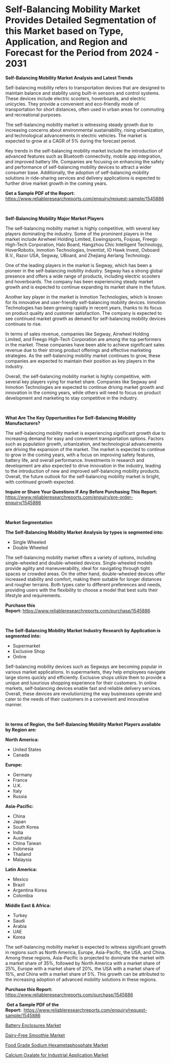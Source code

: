 <p><h1>Self-Balancing Mobility Market Provides Detailed Segmentation of this Market based on Type, Application, and Region and Forecast for the Period from 2024 - 2031</h1></p><p><strong>Self-Balancing Mobility Market Analysis and Latest Trends</strong></p>
<p><p>Self-balancing mobility refers to transportation devices that are designed to maintain balance and stability using built-in sensors and control systems. These devices include electric scooters, hoverboards, and electric unicycles. They provide a convenient and eco-friendly mode of transportation for short distances, often used in urban areas for commuting and recreational purposes.</p><p>The self-balancing mobility market is witnessing steady growth due to increasing concerns about environmental sustainability, rising urbanization, and technological advancements in electric vehicles. The market is expected to grow at a CAGR of 5% during the forecast period.</p><p>Key trends in the self-balancing mobility market include the introduction of advanced features such as Bluetooth connectivity, mobile app integration, and improved battery life. Companies are focusing on enhancing the safety and performance of self-balancing mobility devices to attract a wider consumer base. Additionally, the adoption of self-balancing mobility solutions in ride-sharing services and delivery applications is expected to further drive market growth in the coming years.</p></p>
<p><strong>Get a Sample PDF of the Report:&nbsp;</strong> <a href="https://www.reliableresearchreports.com/enquiry/request-sample/1545886">https://www.reliableresearchreports.com/enquiry/request-sample/1545886</a></p>
<p>&nbsp;</p>
<p><strong>Self-Balancing Mobility Major Market Players</strong></p>
<p><p>The self-balancing mobility market is highly competitive, with several key players dominating the industry. Some of the prominent players in the market include Airwheel Holding Limited, Eswingsports, Fosjoas, Freego High-Tech Corporation, Halo Board, Hangzhou Chic Intelligent Technology, HoverRobotix, Inmotion Technologies, Inventist, IO Hawk Invest, Oxboard B.V., Razor USA, Segway, UBoard, and Zhejiang Aerlang Technology.</p><p>One of the leading players in the market is Segway, which has been a pioneer in the self-balancing mobility industry. Segway has a strong global presence and offers a wide range of products, including electric scooters and hoverboards. The company has been experiencing steady market growth and is expected to continue expanding its market share in the future.</p><p>Another key player in the market is Inmotion Technologies, which is known for its innovative and user-friendly self-balancing mobility devices. Inmotion Technologies has been growing rapidly in recent years, thanks to its focus on product quality and customer satisfaction. The company is expected to see continued market growth as demand for self-balancing mobility devices continues to rise.</p><p>In terms of sales revenue, companies like Segway, Airwheel Holding Limited, and Freego High-Tech Corporation are among the top performers in the market. These companies have been able to achieve significant sales revenue due to their strong product offerings and effective marketing strategies. As the self-balancing mobility market continues to grow, these companies are expected to maintain their position as key players in the industry.</p><p>Overall, the self-balancing mobility market is highly competitive, with several key players vying for market share. Companies like Segway and Inmotion Technologies are expected to continue driving market growth and innovation in the coming years, while others will need to focus on product development and marketing to stay competitive in the industry.</p></p>
<p>&nbsp;</p>
<p><strong>What Are The Key Opportunities For Self-Balancing Mobility Manufacturers?</strong></p>
<p><p>The self-balancing mobility market is experiencing significant growth due to increasing demand for easy and convenient transportation options. Factors such as population growth, urbanization, and technological advancements are driving the expansion of the market. The market is expected to continue to grow in the coming years, with a focus on improving safety features, battery life, and overall performance. Investments in research and development are also expected to drive innovation in the industry, leading to the introduction of new and improved self-balancing mobility products. Overall, the future outlook for the self-balancing mobility market is bright, with continued growth expected.</p></p>
<p><strong>Inquire or Share Your Questions If Any Before Purchasing This Report:</strong> <a href="https://www.reliableresearchreports.com/enquiry/pre-order-enquiry/1545886">https://www.reliableresearchreports.com/enquiry/pre-order-enquiry/1545886</a></p>
<p>&nbsp;</p>
<p><strong>Market Segmentation</strong></p>
<p><strong>The Self-Balancing Mobility Market Analysis by types is segmented into:</strong></p>
<p><ul><li>Single Wheeled</li><li>Double Wheeled</li></ul></p>
<p><p>The self-balancing mobility market offers a variety of options, including single-wheeled and double-wheeled devices. Single-wheeled models provide agility and maneuverability, ideal for navigating through tight spaces or crowded areas. On the other hand, double-wheeled devices offer increased stability and comfort, making them suitable for longer distances and rougher terrains. Both types cater to different preferences and needs, providing users with the flexibility to choose a model that best suits their lifestyle and requirements.</p></p>
<p><strong>Purchase this Report:&nbsp;</strong><a href="https://www.reliableresearchreports.com/purchase/1545886">https://www.reliableresearchreports.com/purchase/1545886</a></p>
<p>&nbsp;</p>
<p><strong>The Self-Balancing Mobility Market Industry Research by Application is segmented into:</strong></p>
<p><ul><li>Supermarket</li><li>Exclusive Shop</li><li>Online</li></ul></p>
<p><p>Self-balancing mobility devices such as Segways are becoming popular in various market applications. In supermarkets, they help employees navigate large stores quickly and efficiently. Exclusive shops utilize them to provide a unique and luxurious shopping experience for their customers. In online markets, self-balancing devices enable fast and reliable delivery services. Overall, these devices are revolutionizing the way businesses operate and cater to the needs of their customers in a convenient and innovative manner.</p></p>
<p>&nbsp;</p>
<p><strong>In terms of Region, the Self-Balancing Mobility Market Players available by Region are:</strong></p>
<p>
    <p> <strong> North America: </strong>
        <ul>
            <li>United States</li>
            <li>Canada</li>
        </ul>
        </p> 
    <p> <strong> Europe: </strong>
        <ul>
            <li>Germany</li>
            <li>France</li>
            <li>U.K.</li>
            <li>Italy</li>
            <li>Russia</li>
        </ul>
        </p> 
    <p> <strong> Asia-Pacific: </strong>
        <ul>
            <li>China</li>
            <li>Japan</li>
            <li>South Korea</li>
            <li>India</li>
            <li>Australia</li>
            <li>China Taiwan</li>
            <li>Indonesia</li>
            <li>Thailand</li>
            <li>Malaysia</li>
        </ul>
        </p> 
    <p> <strong> Latin America: </strong>
        <ul>
            <li>Mexico</li>
            <li>Brazil</li>
            <li>Argentina Korea</li>
            <li>Colombia</li>
        </ul>
        </p> 
    <p> <strong> Middle East & Africa: </strong>
        <ul>
            <li>Turkey</li>
            <li>Saudi</li>
            <li>Arabia</li>
            <li>UAE</li>
            <li>Korea</li>
        </ul>
    </p>
    </p>
<p><p>The self-balancing mobility market is expected to witness significant growth in regions such as North America, Europe, Asia-Pacific, the USA, and China. Among these regions, Asia-Pacific is projected to dominate the market with a market share of 35%, followed by North America with a market share of 25%, Europe with a market share of 20%, the USA with a market share of 15%, and China with a market share of 5%. This growth can be attributed to the increasing adoption of advanced mobility solutions in these regions.</p></p>
<p><strong>Purchase this Report: </strong><a href="https://www.reliableresearchreports.com/purchase/1545886">https://www.reliableresearchreports.com/purchase/1545886</a></p>
<p>&nbsp;<strong>Get a Sample PDF of the Report:&nbsp;&nbsp;</strong><a href="https://www.reliableresearchreports.com/enquiry/request-sample/1545886">https://www.reliableresearchreports.com/enquiry/request-sample/1545886</a></p>
<p><strong></strong></p>
<p><p><a href="https://view.publitas.com/reportprime-1/battery-enclosures-market-research-report-unlocks-analysis-on-the-market-financial-status-market-size-and-market-revenue-upto-2031/">Battery Enclosures Market</a></p><p><a href="https://iodized-pantydraco-05c.notion.site/Dairy-Free-Smoothie-Market-Size-Market-Share-and-Global-Market-Analysis-Report-2024-2031-468836066f854031935b55083e0b0baa">Dairy-Free Smoothie Market</a></p><p><a href="https://view.publitas.com/reportprime-1/food-grade-sodium-hexametaphosphate-market-share-market-new-trends-analysis-report-by-type-by-application-by-end-use-by-region-and-segment-forecasts-2023-2030/">Food Grade Sodium Hexametaphosphate Market</a></p><p><a href="https://view.publitas.com/reportprime-1/calcium-oxalate-for-industrial-application-market-size-furnishes-valuable-information-encompassing-market-share-market-trends-and-projections-spanning-from-2023-to-2030/">Calcium Oxalate for Industrial Application Market</a></p></p>